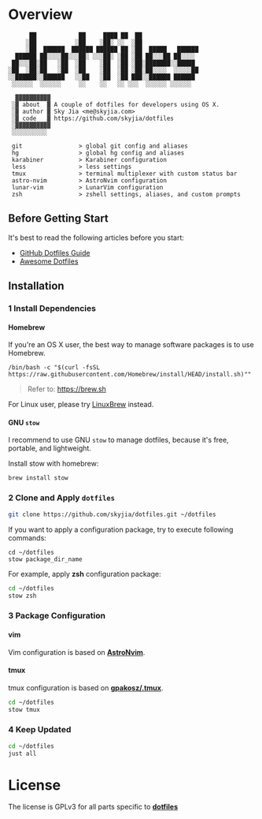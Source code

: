 # Overview

```text
      ██            ██     ████ ██  ██                
     ░██           ░██    ░██░ ░░  ░██                
     ░██  ██████  ██████ ██████ ██ ░██  █████   ██████
  ██████ ██░░░░██░░░██░ ░░░██░ ░██ ░██ ██░░░██ ██░░░░ 
 ██░░░██░██   ░██  ░██    ░██  ░██ ░██░███████░░█████ 
░██  ░██░██   ░██  ░██    ░██  ░██ ░██░██░░░░  ░░░░░██
░░██████░░██████   ░░██   ░██  ░██ ███░░██████ ██████ 
 ░░░░░░  ░░░░░░     ░░    ░░   ░░ ░░░  ░░░░░░ ░░░░░░  
 
  ▓▓▓▓▓▓▓▓▓▓
 ░▓ about  ▓ A couple of dotfiles for developers using OS X.
 ░▓ author ▓ Sky Jia <me@skyjia.com>
 ░▓ code   ▓ https://github.com/skyjia/dotfiles
 ░▓▓▓▓▓▓▓▓▓▓
 ░░░░░░░░░░

 git                > global git config and aliases
 hg                 > global hg config and aliases
 karabiner          > Karabiner configuration
 less               > less settings
 tmux               > terminal multiplexer with custom status bar
 astro-nvim         > AstroNvim configuration
 lunar-vim          > LunarVim configuration
 zsh                > zshell settings, aliases, and custom prompts
```

## Before Getting Start

It's best to read the following articles before you start:

- [GitHub Dotfiles Guide](https://dotfiles.github.io/)
- [Awesome Dotfiles](https://github.com/webpro/awesome-dotfiles)

## Installation

### 1 Install Dependencies

#### Homebrew

If you're an OS X user, the best way to manage software packages is to use Homebrew.

```shell
/bin/bash -c "$(curl -fsSL https://raw.githubusercontent.com/Homebrew/install/HEAD/install.sh)""
```

> Refer to: <https://brew.sh>

For Linux user, please try [LinuxBrew](http://linuxbrew.sh/) instead.

#### GNU `stow`

I recommend to use GNU `stow` to manage dotfiles, because it's free, portable, and lightweight.

Install stow with homebrew:

```shell
brew install stow
```

### 2 Clone and Apply `dotfiles`

```sh
git clone https://github.com/skyjia/dotfiles.git ~/dotfiles
```

If you want to apply a configuration package, try to execute following commands:

```shell
cd ~/dotfiles
stow package_dir_name
```

For example, apply **zsh** configuration package:

```sh
cd ~/dotfiles
stow zsh
```

### 3 Package Configuration

#### vim

Vim configuration is based on [**AstroNvim**](https://astronvim.com/). 

#### tmux

tmux configuration is based on [**gpakosz/.tmux**](https://github.com/gpakosz/.tmux).

```sh
cd ~/dotfiles
stow tmux
```

### 4 Keep Updated

```sh
cd ~/dotfiles
just all
```

# License

The license is GPLv3 for all parts specific to [**dotfiles**](https://github.com/skyjia/dotfiles)
